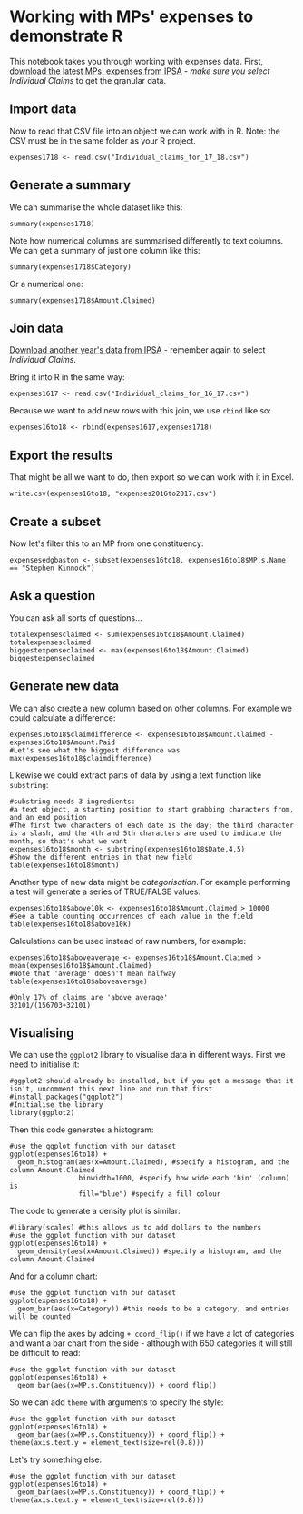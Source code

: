 # Working with MPs' expenses to demonstrate R


This notebook takes you through working with expenses data. First, [download the latest MPs' expenses from IPSA](http://www.theipsa.org.uk/mp-costs/other-published-data/) - *make sure you select Individual Claims* to get the granular data.

## Import data

Now to read that CSV file into an object we can work with in R. Note: the CSV must be in the same folder as your R project.

```{r}
expenses1718 <- read.csv("Individual_claims_for_17_18.csv")
```

## Generate a summary

We can summarise the whole dataset like this:

```{r}
summary(expenses1718)
```

Note how numerical columns are summarised differently to text columns. We can get a summary of just one column like this:

```{r}
summary(expenses1718$Category)
```

Or a numerical one:

```{r}
summary(expenses1718$Amount.Claimed)
```

## Join data

[Download another year's data from IPSA](http://www.theipsa.org.uk/mp-costs/other-published-data/) - remember again to select *Individual Claims*.

Bring it into R in the same way:

```{r}
expenses1617 <- read.csv("Individual_claims_for_16_17.csv")
```

Because we want to add new *rows* with this join, we use `rbind` like so:

```{r}
expenses16to18 <- rbind(expenses1617,expenses1718)
```

## Export the results

That might be all we want to do, then export so we can work with it in Excel.

```{r}
write.csv(expenses16to18, "expenses2016to2017.csv")
```

## Create a subset

Now let's filter this to an MP from one constituency:

```{r}
expensesedgbaston <- subset(expenses16to18, expenses16to18$MP.s.Name == "Stephen Kinnock")
```

## Ask a question

You can ask all sorts of questions...

```{r}
totalexpensesclaimed <- sum(expenses16to18$Amount.Claimed)
totalexpensesclaimed
biggestexpenseclaimed <- max(expenses16to18$Amount.Claimed)
biggestexpenseclaimed
```

## Generate new data

We can also create a new column based on other columns. For example we could calculate a difference:

```{r}
expenses16to18$claimdifference <- expenses16to18$Amount.Claimed - expenses16to18$Amount.Paid
#Let's see what the biggest difference was
max(expenses16to18$claimdifference)
```
Likewise we could extract parts of data by using a text function like `substring`:

```{r}
#substring needs 3 ingredients: 
#a text object, a starting position to start grabbing characters from, and an end position
#The first two characters of each date is the day; the third character is a slash, and the 4th and 5th characters are used to indicate the month, so that's what we want
expenses16to18$month <- substring(expenses16to18$Date,4,5)
#Show the different entries in that new field
table(expenses16to18$month)
```

Another type of new data might be *categorisation*. For example performing a test will generate a series of TRUE/FALSE values:

```{r}
expenses16to18$above10k <- expenses16to18$Amount.Claimed > 10000
#See a table counting occurrences of each value in the field
table(expenses16to18$above10k)
```

Calculations can be used instead of raw numbers, for example:

```{r}
expenses16to18$aboveaverage <- expenses16to18$Amount.Claimed > mean(expenses16to18$Amount.Claimed)
#Note that 'average' doesn't mean halfway
table(expenses16to18$aboveaverage)
```

```{r}
#Only 17% of claims are 'above average'
32101/(156703+32101)
```

## Visualising 

We can use the `ggplot2` library to visualise data in different ways. First we need to initialise it:

```{r}
#ggplot2 should already be installed, but if you get a message that it isn't, uncomment this next line and run that first
#install.packages("ggplot2")
#Initialise the library
library(ggplot2)
```

Then this code generates a histogram:

```{r}
#use the ggplot function with our dataset
ggplot(expenses16to18) +
  geom_histogram(aes(x=Amount.Claimed), #specify a histogram, and the column Amount.Claimed
                 binwidth=1000, #specify how wide each 'bin' (column) is
                 fill="blue") #specify a fill colour
```

The code to generate a density plot is similar:

```{r}
#library(scales) #this allows us to add dollars to the numbers
#use the ggplot function with our dataset
ggplot(expenses16to18) +
  geom_density(aes(x=Amount.Claimed)) #specify a histogram, and the column Amount.Claimed
```


And for a column chart:

```{r}
#use the ggplot function with our dataset
ggplot(expenses16to18) +
  geom_bar(aes(x=Category)) #this needs to be a category, and entries will be counted
```


We can flip the axes by adding `+ coord_flip()` if we have a lot of categories and want a bar chart from the side - although with 650 categories it will still be difficult to read:

```{r}
#use the ggplot function with our dataset
ggplot(expenses16to18) +
  geom_bar(aes(x=MP.s.Constituency)) + coord_flip()

```


So we can add `theme` with arguments to specify the style:

```{r}
#use the ggplot function with our dataset
ggplot(expenses16to18) +
  geom_bar(aes(x=MP.s.Constituency)) + coord_flip() + theme(axis.text.y = element_text(size=rel(0.8)))
```



Let's try something else:

```{r}
#use the ggplot function with our dataset
ggplot(expenses16to18) +
  geom_bar(aes(x=MP.s.Constituency)) + coord_flip() + theme(axis.text.y = element_text(size=rel(0.8)))
```



